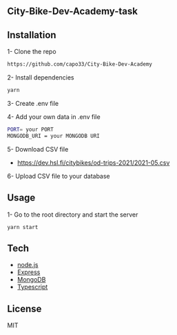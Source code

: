 ## City-Bike-Dev-Academy-task

## Installation

1- Clone the repo

```bash
https://github.com/capo33/City-Bike-Dev-Academy
```

2- Install dependencies

```bash
yarn
```

3- Create .env file

4- Add your own data in .env file

```bash
PORT= your PORT
MONGODB_URI = your MONGODB URI
```

5- Download CSV file

- <https://dev.hsl.fi/citybikes/od-trips-2021/2021-05.csv>

6- Upload CSV file to your database

## Usage

1- Go to the root directory and start the server

```
yarn start
```

## Tech

- [node.js]
- [Express]
- [MongoDB]
- [Typescript]

## License

MIT

[MongoDB]: https://account.mongodb.com/account/login?n=%2Fv2%2F606da19c07b1ef3925ab02d2&nextHash=%23clusters
[node.js]: http://nodejs.org
[express]: http://expressjs.com
[Typescript]: https://www.typescriptlang.org/
